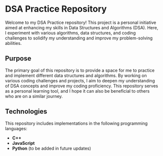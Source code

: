 # DSA Practice Repository

Welcome to my DSA Practice repository! This project is a personal initiative aimed at enhancing my skills in Data Structures and Algorithms (DSA). Here, I experiment with various algorithms, data structures, and coding challenges to solidify my understanding and improve my problem-solving abilities.

## Purpose

The primary goal of this repository is to provide a space for me to practice and implement different data structures and algorithms. By working on various coding challenges and projects, I aim to deepen my understanding of DSA concepts and improve my coding proficiency. This repository serves as a personal learning tool, and I hope it can also be beneficial to others who are on a similar journey.

## Technologies

This repository includes implementations in the following programming languages:

- **C++**
- **JavaScript**
- **Python** (to be added in future updates)
